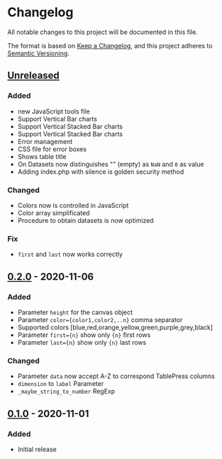 # Changelog

All notable changes to this project will be documented in this file.

The format is based on [Keep a Changelog](https://keepachangelog.com/en/1.0.0/),
and this project adheres to [Semantic Versioning](https://semver.org/spec/v2.0.0.html).

## [Unreleased]

### Added
- new JavaScript tools file
- Support Vertical Bar charts
- Support Vertical Stacked Bar charts
- Support Vertical Stacked Bar charts
- Error management
- CSS file for error boxes
- Shows table title
- On Datasets now distinguishes "" (empty) as `NaN` and `0` as value
- Adding index.php with silence is golden security method

### Changed
- Colors now is controlled in JavaScript
- Color array simplificated
- Procedure to obtain datasets is now optimized

### Fix
- `first` and `last` now works correctly

## [0.2.0] - 2020-11-06

### Added
- Parameter `height` for the canvas object
- Parameter `color={color1,color2,..n}` comma separator
- Supported colors [blue,red,orange,yellow,green,purple,grey,black]
- Parameter `first={n}` show only `{n}` first rows
- Parameter `last={n}` show only `{n}` last rows

### Changed
- Parameter `data` now accept A-Z to correspond TablePress columns
- `dimension` to `label` Parameter
- `_maybe_string_to_number` RegExp


## [0.1.0] - 2020-11-01

### Added
- Initial release

[Unreleased]: https://github.com/developarts/tablepress_chartjs/tree/main
[0.2.0]: https://github.com/developarts/tablepress_chartjs/compare/0.1.0...0.2.0
[0.1.0]: https://github.com/developarts/tablepress_chartjs/commit/0ae2f6e3f8bfa2c9982f9b4bdde2a1fb97fa7b67
